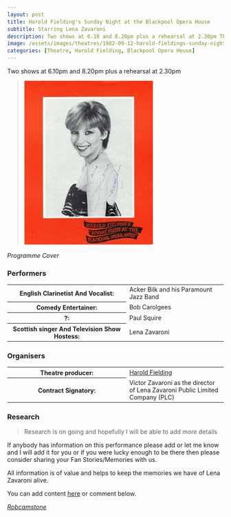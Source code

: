 ```yaml
---
layout: post
title: Harold Fielding's Sunday Night at the Blackpool Opera House
subtitle: Starring Lena Zavaroni
description: Two shows at 6.10 and 8.20pm plus a rehearsal at 2.30pm The Contract for the show was signed by Victor Zavaroni.
image: /assets/images/theatres/1982-09-12-harold-fieldings-sunday-night-at-the-blackpool-opera-house-200x200.png
categories: [Theatre, Harold Fielding, Blackpool Opera House]
---
```


Two shows at 6.10pm and 8.20pm plus a rehearsal at 2.30pm

> ![](/assets/images/theatres/1982-09-12-harold-fieldings-sunday-night-at-the-blackpool-opera-house.jpg)

<cite>Programme Cover</cite>

### Performers
<table style="width:100%;">
<tr><th>English Clarinetist And Vocalist:</th><td style="width:45%;">Acker Bilk and his Paramount Jazz Band</td></tr>
<tr><th>Comedy Entertainer:</th><td>Bob Carolgees</td></tr>
<tr><th>?:</th><td>Paul Squire</td></tr>
<tr><th>Scottish singer And Television Show Hostess: </th><td>Lena Zavaroni</td></tr>
</table>

### Organisers
<table style="width:100%;">
<tr><th>Theatre producer:</th><td style="width:45%;"><a href="/biography/harold-fielding">Harold Fielding</a></td></tr>
<tr><th>Contract Signatory:</th><td>Victor Zavaroni as the director of Lena Zavaroni Public Limited Company (PLC)</td></tr>
</table>

### Research
> Research is on going and hopefully I will be able to add more details
>
If anybody has information on this performance please add or let me know and I will add it for you or if you were lucky enough to be there then please consider sharing your Fan Stories/Memories with us.
>
All information is of value and helps to keep the memories we have of Lena Zavaroni alive.
>
You can add content [here](https://github.com/FanzOfLenaZavaroni/fanzoflenazavaroni.github.io) or comment below.

<cite>[Robcamstone](https://m.me/fanzoflenazavaroni)</cite>

